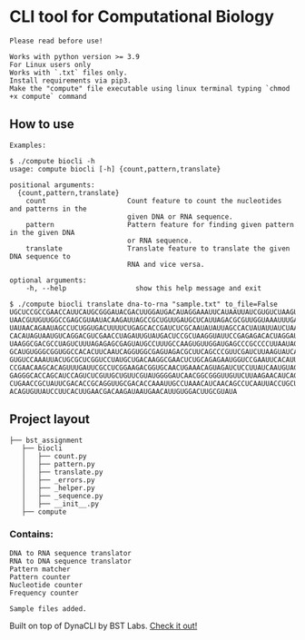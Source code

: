 ﻿
# CLI tool for Computational Biology

	Please read before use!

    Works with python version >= 3.9
    For Linux users only
    Works with `.txt` files only.
    Install requirements via pip3.
    Make the "compute" file executable using linux terminal typing `chmod +x compute` command

## How to use

	Examples:
```
$ ./compute biocli -h
usage: compute biocli [-h] {count,pattern,translate}
    
positional arguments:
  {count,pattern,translate}
    count                    Count feature to count the nucleotides and patterns in the 
                             given DNA or RNA sequence.
    pattern                  Pattern feature for finding given pattern in the given DNA 
                             or RNA sequence.
    translate                Translate feature to translate the given DNA sequence to 
                             RNA and vice versa.

optional arguments:
    -h, --help                 show this help message and exit
```
```
$ ./compute biocli translate dna-to-rna "sample.txt" to_file=False
UGCUCCGCCGAACCAUUCAUGCGGGAUACGACUUGGAUGACAUAGGAAAUUCAUAAUUAUCGUGUCUAAGUAAUUGCAUGCAGGCUGCAA
UAACGUUGUUGGCCGAGCGUAAUACAAGAUUAGCCGCUGUUGAUGCUCAUUAGACGCGUUGGUAAAUUUGACGUUCUUAUGACCCCUACG
UAUAACAGAAUAGCCUCUGGUGACUUUUCUGAGCACCGAUCUCGCAAUAUAUUAGCCACUAUAUUAUCUAAGCCGAGCCAAUCAUUGAUA
CACAUAGUAAUGUCAGGACGUCGAACCUAGAUUGUAUGACUCCGCUAAGGUAUUCCGAGAGACACUAGGAUACUAGAUAUAUUCCCAAAG
UAAGGCGACGCCUAGUCUUUAGAGAGCGAGUAUGCCUUUGCCAAGUGUUGGAUGAGCCCGCCCCUUAAUAGGUGCUACGCUAGAGGCAAA
GCAUGUGGGCGGUGGCCACACUUCAAUCAGGUGGCGAGUAGACGCUUCAGCCCGUUCGAUCUUAAGUAUCAGUAUAGGGACUCGAGUACA
GUGUCCAAAUUACUGCGCUCGGUCCUAUGCUGACAAGGCGAACUCUGCAGAGAAUGGUCCGAAUUCACAUUCGGACAAUACGAUGUAGGA
CCGAACAAGCACAGUUUGAUUCGCCUCGGAAGACGGUGCAACUGAAACAGUAGAUCUCCUUAUCAAUGUAGGGCGAAGUACUGCCCGCGU
GAGGGCACCAGCAUCCAGUCUCGUUGCUGUUCGUAUGGGGAUCAACGGCGGGUUGUUCUUAAGAACAUCAGGAUGAGUUAAUCGAGAGUA
CUGAACCGCUAUUCGACACCGCAGGUUGCGACACCAAAUUGCCUAAACAUCAACAGCCUCAAUUACCUGCUGUCCACUCGAGCUUGGGGU
ACAGUGUUAUCCUUCACUUGAACGACAAGAUAAUGAACAUUGUGGACUUGCGUAUA
```


## Project layout
``` 
├── bst_assignment
   ├── biocli
   │   ├── count.py
   │   ├── pattern.py 
   │   ├── translate.py 
   │   ├── _errors.py
   │   ├── _helper.py
   │   ├── _sequence.py
   │   ├── __init__.py
   ├── compute 

```

### Contains:

	DNA to RNA sequence translator
	RNA to DNA sequence translator
	Pattern matcher
	Pattern counter
	Nucleotide counter
	Frequency counter

	Sample files added.

Built on top of DynaCLI by BST Labs. [Check it out!](https://github.com/BstLabs/py-dynacli)

